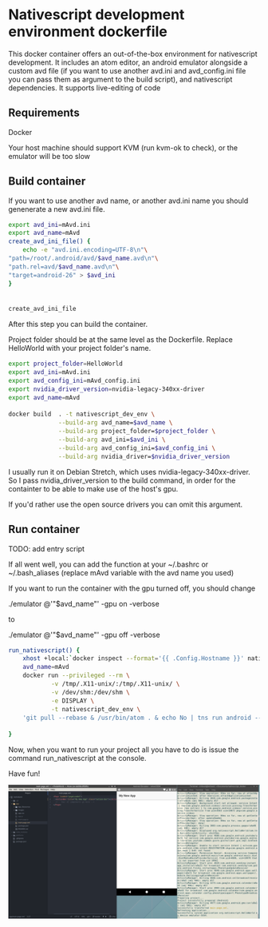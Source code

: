 # Nativescript development environment dockerfile 

This docker container offers an out-of-the-box environment for nativescript development. 
It includes an atom editor, an android emulator alongside a custom avd file (if you want to use another avd.ini and avd_config.ini file you can pass them as argument to the build script), and nativescript dependencies. It supports live-editing of code

## Requirements

Docker

Your host machine should support KVM (run kvm-ok to check), or the emulator will be too slow

## Build container
If you want to use another avd name, or another avd.ini name you should genenerate a new avd.ini file. 

```bash
export avd_ini=mAvd.ini
export avd_name=mAvd
create_avd_ini_file() {
	echo -e "avd.ini.encoding=UTF-8\n"\
"path=/root/.android/avd/$avd_name.avd\n"\
"path.rel=avd/$avd_name.avd\n"\
"target=android-26" > $avd_ini
}


create_avd_ini_file
```

After this step you can build the container.

Project folder should be at the same level as the Dockerfile. Replace HelloWorld with your project folder's name.


```bash
export project_folder=HelloWorld
export avd_ini=mAvd.ini
export avd_config_ini=mAvd_config.ini
export nvidia_driver_version=nvidia-legacy-340xx-driver
export avd_name=mAvd

docker build  . -t nativescript_dev_env \
              --build-arg avd_name=$avd_name \
              --build-arg project_folder=$project_folder \
              --build-arg avd_ini=$avd_ini \
              --build-arg avd_config_ini=$avd_config_ini \
              --build-arg nvidia_driver=$nvidia_driver_version
```

I usually run it on Debian Stretch, which uses nvidia-legacy-340xx-driver. So I pass nvidia_driver_version to the build command, in order for the containter to be able to make use of the host's gpu.

If you'd rather use the open source drivers you can omit this argument.

## Run container

TODO: add entry script

If all went well, you can add the function at your ~/.bashrc or ~/.bash_aliases (replace mAvd variable with the avd name you used)

If you want to run the container with the gpu turned off, you should change

./emulator @'"$avd_name"' -gpu on -verbose

to 

./emulator @'"$avd_name"' -gpu off -verbose

```bash
run_nativescript() {
	xhost +local:`docker inspect --format='{{ .Config.Hostname }}' nativescript_dev_env`
	avd_name=mAvd
	docker run --privileged --rm \
			-v /tmp/.X11-unix/:/tmp/.X11-unix/ \
			-v /dev/shm:/dev/shm \
			-e DISPLAY \
			-t nativescript_dev_env \
	'git pull --rebase & /usr/bin/atom . & echo No | tns run android --path . --emulator --timeout 0 & cd $ANDROID_HOME/tools && ./emulator @'"$avd_name"' -gpu on -verbose'

}
```

Now, when you want to run your project all you have to do is issue the command run_nativescript at the console.

Have fun!

![Screenshot](/nativescript_dev_env.png)

